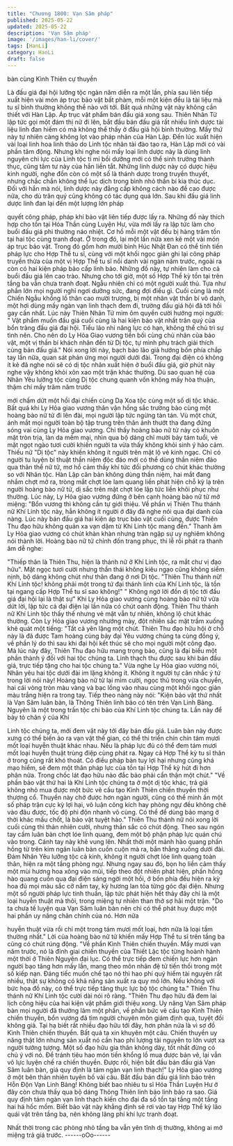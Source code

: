 ```yaml
---
title: "Chương 1800: Vạn Sâm pháp"
published: 2025-05-22
updated: 2025-05-22
description: 'Vạn Sâm pháp'
image: '/images/han-li/cover/'
tags: [HanLi]
category: HanLi
draft: false
---
```


bàn cùng Kình Thiên cự
thuyền

Là đấu giá đại hội lưỡng tộc ngàn năm diễn ra một lần, phía sau
liên tiếp xuất hiện vài món áp trục bảo vật bất phàm, mỗi một kiện
đều là tài liệu mà tu sĩ bình thường không thể nào với tới.
Bất quá những vật này không cần thiết với Hàn Lập.
Áp trục vật phẩm bán đấu giá xong sau. Thiên Nhãn Tử lập tức
gọi một đám thị nữ đi lên, bắt đầu bán đấu giá rất nhiều linh dược
tài liệu linh đan hiếm có mà không thể thấy ở đấu giá hội bình
thường.
Mấy thứ này tự nhiên càng không lọt vào pháp nhãn của Hàn
Lập.
Đến lúc xuất hiện vài loại linh hoa linh thảo do Linh tộc nhân tài
đào tạo ra, Hàn Lập mới có vài phần tâm động.
Nhưng khi nghe nói mấy loại linh dược này là dùng linh nguyên
chi lực của Linh tộc tỉ mỉ bồi dưỡng mới có thể sinh trưởng thành
thục, cũng tâm tư này của hắn liền tắt.
Những linh dược này có dược hiệu kinh người, nghe đồn còn có
một số là thánh dược trong truyền thuyết, nhưng chắc chắn
không thể lục dịch trong bình nhỏ thần bí kia thúc dục.
Đối với hắn mà nói, linh dược này đẳng cấp không cách nào đề
cao được nữa, cho dù trân quý cũng không có tác dụng quá lớn.
Sau khi đấu giá linh dược linh đan lại đến một lượng lớn pháp

quyết công pháp, pháp khí bảo vật liên tiếp được lấy ra.
Những đồ này thích hợp cho tồn tại Hóa Thần cùng Luyện Hư,
vừa mới lấy ra lập tức làm cho buổi đấu giá phi thường náo nhiệt.
Cơ hồ mỗi một vật đều bị hàng trăm tồn tại hai tộc cùng tranh
đoạt.
Ở trong đó, lại một lần nữa xen kẽ một vài món áp trục bảo vật.
Trong đó gồm hơn mười bình Húc Nhật Đan có thể tinh tiến pháp
lực cho Hợp Thể tu sĩ, cùng với một khối ngọc giản ghi lại công
pháp truyền thừa của một vị Hợp Thể tu sĩ nổi danh vài ngàn năm
trước, ngoài ra còn có hai kiện pháp bảo cấp linh bảo.
Những đồ này, tự nhiên làm cho cả buổi đấu giá lên cao trào.
Nhưng cho tới giờ, một số Hợp Thể kỳ tồn tại trên tầng ba vẫn
chưa tranh đoạt. Ngẫu nhiên chỉ có một người xuất thủ. Tựa như
phần lớn mọi người nghỉ ngơi dưỡng sức, đang đợi điều gì.
Cuối cùng là một Chiến Ngẫu khổng lồ thân cao mười trượng, bị
một nhân vật thần bí vô danh, một hơi dùng mấy ngàn vạn linh
thạch đem đi, trường đấu giá hội đã tới hồi gay cấn nhất.
Lúc này Thiên Nhãn Tử mỉm ôm quyền cười hướng mọi người:
" Vật phẩm muốn đấu giá cuối cùng là hai kiện bảo vật nhất trân
quý của bổn tràng đấu giá đại hội. Tiểu lão nhi năng lực có hạn,
không thể chủ trì sự tình nên. Cho nên do Ly Hỏa Giao vương tiền
bối cùng chủ nhân của bảo vật, một vị thần bí khách nhân đến từ
Dị tộc, tự mình phụ trách giải thích cùng bán đấu giá."
Nói xong lời này, bạch bào lão giả hướng bốn phía chắp tay lần
nữa, quan sát phản ứng mọi người dưới đài.
Trong đại điện có không ít kẻ đã nghe nói sẽ có dị tộc nhân xuất
hiện ở buổi đấu giá, giờ phút này nghe vậy không khỏi xôn xao
một trận khác thường.
Dù sao quan hệ của Nhân Yêu lưỡng tộc cùng Dị tộc chung
quanh vốn không mấy hòa thuận, thậm chí mấy trăm năm trước

mới chấm dứt một hồi đại chiến cùng Dạ Xoa tộc cùng một số dị
tộc khác.
Bất quá khi Ly Hỏa giao vương thân vận hồng sắc trường bào
cùng một hoàng bào nữ tử đi lên đài, mọi người lập tức ngừng
tàn tán.
Vù một chút, ánh mắt mọi người toàn bộ tập trung trên thân ảnh
thướt tha đang đứng sóng vai cùng Ly Hỏa giao vương.
Chỉ thấy hoàng bào nữ tử này có khuôn mặt tròn trịa, làn da mềm
mại, nhìn qua bộ dáng chỉ mười bảy tám tuổi, vẻ mặt ngọt ngào
tươi cười khiến người ta vừa thấy không khỏi sinh ý hảo cảm.
Thiếu nữ "Dị tộc" này khiến không ít người trên mặt lộ vẻ kinh
ngạc.
Chỉ có người tu luyện bí thuật thần niệm độc đáo mới có thể dùng
thần niệm đảo qua thân thể nữ tử, mơ hồ cảm thấy khí tức đối
phương có chút khác thường so với Nhân tộc.
Hàn Lập căn bản không dùng thần niệm, hai mắt đang nhắm chợt
mở ra, tròng mắt chợt lóe lam quang liền phát hiện chỗ kỳ lạ trên
người hoàng bào nữ tử, dị sắc trên mặt chợt lóe lập tức liền khôi
phục như thường.
Lúc này, Ly Hỏa giao vương đứng ở bên cạnh hoàng bào nữ tử
mở miệng:
"Bổn vương thì không cần tự giới thiệu. Về phần vị Thiên Thu
thánh nữ Khí Linh tộc này, hẳn không ít người ở đây đã nghe nói
qua đại danh của nàng. Lúc này bán đấu giá hai kiện áp trục bảo
vật cuối cùng, được Thiên Thu đạo hữu không quản xa vạn dặm
từ Khí Linh tộc mang đến."
Thanh âm Ly Hỏa giao vương có chút khàn khàn nhưng tràn ngập
sự uy nghiêm không nói thành lời.
Hoàng bào nữ tử chỉnh đốn trang phục, thi lễ rồi phát ra thanh âm
dễ nghe:

"Thiếp thân là Thiên Thu, hiện là thánh nữ ở Khí Linh tộc, ra mắt
chư vị đạo hữu".
Mặt ngọc tươi cười nhưng thần thái không kiêu ngạo cũng không
siểm nịnh, bộ dáng không chút như thân đang ở nơi Dị tộc.
"Thiên Thu thánh nữ! Khí Linh tộc! không phải một trong tứ đại
thánh linh của Khí Linh tộc, là tồn tại ngang cấp Hợp Thể tu sĩ sao
không!"
" Không ngờ lời đồn dị tộc tới đấu giá đại hội lại là thật sự"
Khi Ly Hỏa giao vương cùng hoàng bào nữ tử vừa dứt lời, lập tức
cả đại điện lại lần nữa có chút oanh động.
Thiên Thu thánh nữ Khí Linh tộc thấy thế nhưng vẻ mặt vẫn tự
nhiên, không lộ chút khác thường. Còn Ly Hỏa giao vương
nhướng mày, đột nhiên sắc mặt trầm xuống khẽ quát một tiếng:
"Tất cả yên lặng một chút. Thiên Thu đạo hữu hội ở chỗ này là đã
được Tam hoàng cùng bảy đại Yêu vương chúng ta cùng đồng ý,
về phần lý do thì sau khi đại hội kết thúc sẽ cho mọi người một
công đạo. Mà lúc này đây, Thiên Thu đạo hữu mang trọng bảo,
cũng là đại biểu một phần thành ý đối với hai tộc chúng ta. Linh
thạch thu được sau khi bán đấu giá, trực tiếp tặng cho hai tộc
chúng ta."
Vừa nghe Ly Hỏa giao vương nói, Nhân yêu hai tộc dưới đài im
lặng không ít. Không ít người tự cân nhắc ý tứ trong lời nói này!
Hoàng bào nữ tử lại mỉm cười, ngọc thủ trong vừa chuyển, hai cái
vòng tròn màu vàng và bạc lồng vào nhau cùng một khối ngọc
giản màu trắng hiện ra trong tay.
Tiếp theo nàng này nói:
"Kiện bảo vật thứ nhất là Vạn Sâm luân bàn, là Thông Thiên linh
bảo có tên trên Vạn Linh Bảng. Nguyên là một trong trấn tộc chi
bảo của Khí Linh tộc chúng ta. Lần này để bày tỏ chân ý của Khí

Linh tộc chúng ta, mới đem vật này tới đây bán đấu giá. Luân bàn
này được xưng có thể biến ảo ra vạn vật thế gian, có thể thi triển
chín chín tám mươi mốt loại huyễn thuật khác nhau. Nếu là pháp
lực đủ có thể đem tám mươi mốt loại huyễn thuật trùng điệp cùng
phát ra. Ngay cả Hợp Thể kỳ tu sĩ thân ở trong cũng rất khó thoát.
Có điều pháp bàn tuy lợi hại nhưng cũng khá mạo hiểm, sẽ đem
một thân pháp lực của tồn tại Hợp Thể kỳ hút đi hơn phân nửa.
Trong chốc lát đạo hữu nào đắc bảo phải cẩn thận một chút."
"Về phần bảo vật thứ hai là Khí Linh tộc chúng ta ở một dị tộc
khác, trả giá không nhỏ mua được một bức vẽ cấu tạo Kình Thiên
chiến thuyền thời thượng cổ. Thuyền này chở được hơn ngàn
người, cũng có thể minh ấn một số pháp trận cực kỳ lợi hại, vô
luận công kích hay phòng ngự đều không chê vào đâu được, tốc
độ phi độn nhanh vô cùng. Có thể để dùng bảo mạng ở thời khác
mấu chốt, là bảo vật tuyệt hảo." Thiên Thu thánh nữ nói xong lời
cuối cùng thì thản nhiên cười, nhưng thần sắc có chút động.
Theo sau ngón tay cầm luân bàn chợt lóe linh quang, đem một bộ
phận pháp lực quán chú vào trong.
Cánh tay này khẽ vung lên. Nhất thời một mảnh hào quang phấn
hồng từ trên kim ngân luân bàn cuồn cuộn mà ra, bắn thẳng
xuống dưới đài.
Đám Nhân Yêu lưỡng tộc cả kinh, không ít người chợt lóe linh
quang toàn thân, hiện ra một tầng phòng ngự.
Nhưng ngay sau đó, bọn họ liền cảm thấy một mùi hương hoa
xông vào mũi, tiếp theo đột nhiên phát hiện, phấn hồng hào
quang cuốn qua đại điện sáng ngời một hồi, ở bốn phía đều hiện
ra kỳ hoa đủ mọi màu sắc cỡ nắm tay, kỳ hương lan tỏa từng góc
đại điện.
Nhưng một số người pháp lực tinh thuần, lập tức phát hiện hết
thảy đây chỉ là một loại huyễn thuật mà thôi, trong miệng tự nhiên
than thở sợ hãi một trận.
"Do ta chưa tế luyện qua Vạn Sâm luân bàn nên chỉ có thể phát
huy được một hai phần uy năng chân chính của nó. Hơn nữa

huyễn thuật vừa rồi chỉ một trong tám mươi mốt loại, hơn nữa là
loại tầm thường nhất." Lời của hoàng bào nữ tử khiến mấy Hợp
Thể tu sĩ trên tầng ba cũng có chút rúng động.
"Về phần Kình Thiên chiến thuyền. Mấy mươi vạn năm trước, nó
là đỉnh giai chiến thuyền của Thiết Lặc tộc từng hoành hành một
thời ở Thiên Nguyên đại lục. Có thể trực tiếp đem chiến lực hơn
ngàn người bạo tăng hơn mấy lần, mang theo môn nhân đệ tử
tiến thối trong một số kiếp nạn. Đáng tiếc muốn chế tạo nó thì hao
phí quý hiếm tài nguyên rất nhiều, thật sự không có khả năng sản
xuất ra quy mô lớn. Nếu không với bức họa đồ này, có thể trực
tiếp tăng thực lực bộ tộc chúng ta." Thiên Thu thánh nữ Khí Linh
tộc cười dài nói rõ ràng.
"Thiên Thu đạo hữu đã đem lai lịch công hiệu của hai kiện vật
phẩm giới thiệu xong. Uy năng Vạn Sâm pháp bàn mọi người đã
thưởng lãm một phần, về phần bức vẽ cấu tạo Kình Thiên chiến
thuyền, bổn vương đã tìm người chuyên môn giám định qua, tuyệt
đối không giả. Tại hạ biết rất nhiều đạo hữu tới đây, hơn phân nửa
là vì sơ đồ Kình Thiên chiến thuyền.
Bất quá ta xin khuyên một câu. Chiến thuyền uy năng thật lớn
nhưng sản xuất nó cần hao phí lượng tài nguyên to lớn vượt xa
người tưởng tượng. Một số đạo hữu gia thân không dày, tốt nhất
đừng có chủ ý với nó. Để tránh tiêu hao món tiền khổng lồ mua
được bản vẽ, lại vẫn vô lực luyện chế ra chiến thuyền. Được rồi,
hiện bắt đầu bán đấu giá Vạn Sâm luân bàn, giá quy định là tám
ngàn vạn linh thạch!" Ly Hỏa giao vương ở một bên thản nhiên
tuyên bố vài câu.
Bắt đầu bán đấu giá linh bảo trên Hỗn Độn Vạn Linh Bảng!
Không biết bao nhiêu tu sĩ Hóa Thần Luyện Hư ở đây còn chưa
thấy qua bộ dáng Thông Thiên linh bảo linh bảo ra sao. Giá quy
định tám ngàn vạn linh thạch kiến cho đại đa số tồn tại tầng một
tầng hai há hốc mồm. Biết bảo vật này khẳng định sẽ rơi vào tay
Hợp Thể kỳ lão quái vật trên tầng ba, nên không lãng phí khí lực
tranh đoạt.

Nhất thời trong các phòng nhỏ tầng ba vẫn yên tĩnh dị thường,
không ai mở miệng trả giá trước.
------oOo------
